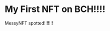 # My First NFT on BCH!!!!
MessyNFT spotted!!!!!!!
                                                                                                                           